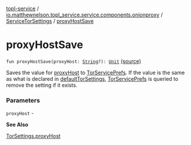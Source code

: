 [topl-service](../../index.md) / [io.matthewnelson.topl_service.service.components.onionproxy](../index.md) / [ServiceTorSettings](index.md) / [proxyHostSave](./proxy-host-save.md)

# proxyHostSave

`fun proxyHostSave(proxyHost: `[`String`](https://kotlinlang.org/api/latest/jvm/stdlib/kotlin/-string/index.html)`?): `[`Unit`](https://kotlinlang.org/api/latest/jvm/stdlib/kotlin/-unit/index.html) [(source)](https://github.com/05nelsonm/TorOnionProxyLibrary-Android/blob/master/topl-service/src/main/java/io/matthewnelson/topl_service/service/components/onionproxy/ServiceTorSettings.kt#L327)

Saves the value for [proxyHost](proxy-host-save.md#io.matthewnelson.topl_service.service.components.onionproxy.ServiceTorSettings$proxyHostSave(kotlin.String)/proxyHost) to [TorServicePrefs](../../io.matthewnelson.topl_service.prefs/-tor-service-prefs/index.md). If the value is the same as what is
declared in [defaultTorSettings](default-tor-settings.md), [TorServicePrefs](../../io.matthewnelson.topl_service.prefs/-tor-service-prefs/index.md) is queried to remove the setting if
it exists.

### Parameters

`proxyHost` -

**See Also**

[TorSettings.proxyHost](../../..//topl-core-base/io.matthewnelson.topl_core_base/-tor-settings/proxy-host.md)

